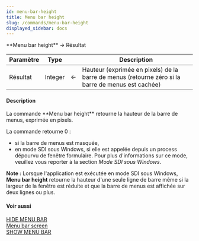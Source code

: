 ```yaml
---
id: menu-bar-height
title: Menu bar height
slug: /commands/menu-bar-height
displayed_sidebar: docs
---
```


<!--REF #_command_.Menu bar height.Syntax-->**Menu bar height**  -> Résultat<!-- END REF-->
<!--REF #_command_.Menu bar height.Params-->
| Paramètre | Type |  | Description |
| --- | --- | --- | --- |
| Résultat | Integer | &larr; | Hauteur (exprimée en pixels) de la barre de menus (retourne zéro si la barre de menus est cachée) |

<!-- END REF-->

#### Description 

<!--REF #_command_.Menu bar height.Summary-->La commande **Menu bar height** retourne la hauteur de la barre de menus, exprimée en pixels.<!-- END REF--> 

La commande retourne 0 :

* si la barre de menus est masquée,
* en mode SDI sous Windows, si elle est appelée depuis un process dépourvu de fenêtre formulaire. Pour plus d'informations sur ce mode, veuillez vous reporter à la section *Mode SDI sous Windows*.

**Note :** Lorsque l'application est exécutée en mode SDI sous Windows, **Menu bar height** retourne la hauteur d'une seule ligne de barre même si la largeur de la fenêtre est réduite et que la barre de menus est affichée sur deux lignes ou plus. 

#### Voir aussi 

[HIDE MENU BAR](hide-menu-bar.md)  
[Menu bar screen](menu-bar-screen.md)  
[SHOW MENU BAR](show-menu-bar.md)  